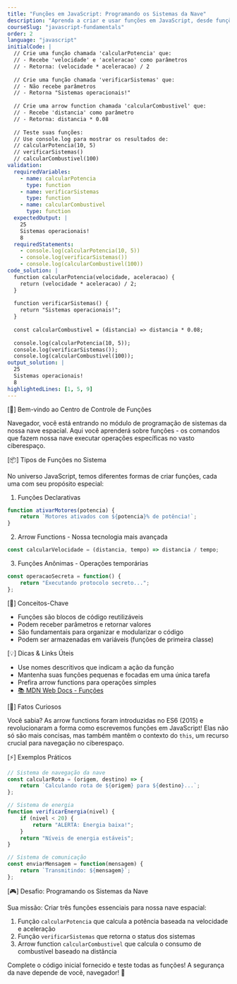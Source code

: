 ```yaml
---
title: "Funções em JavaScript: Programando os Sistemas da Nave"
description: "Aprenda a criar e usar funções em JavaScript, desde funções básicas até arrow functions"
courseSlug: "javascript-fundamentals"
order: 2
language: "javascript"
initialCode: |
  // Crie uma função chamada 'calcularPotencia' que:
  // - Recebe 'velocidade' e 'aceleracao' como parâmetros
  // - Retorna: (velocidade * aceleracao) / 2
  
  // Crie uma função chamada 'verificarSistemas' que:
  // - Não recebe parâmetros
  // - Retorna "Sistemas operacionais!"
  
  // Crie uma arrow function chamada 'calcularCombustivel' que:
  // - Recebe 'distancia' como parâmetro
  // - Retorna: distancia * 0.08
  
  // Teste suas funções:
  // Use console.log para mostrar os resultados de:
  // calcularPotencia(10, 5)
  // verificarSistemas()
  // calcularCombustivel(100)
validation:
  requiredVariables:
    - name: calcularPotencia
      type: function
    - name: verificarSistemas
      type: function
    - name: calcularCombustivel
      type: function
  expectedOutput: |
    25
    Sistemas operacionais!
    8
  requiredStatements:
    - console.log(calcularPotencia(10, 5))
    - console.log(verificarSistemas())
    - console.log(calcularCombustivel(100))
code_solution: |
  function calcularPotencia(velocidade, aceleracao) {
    return (velocidade * aceleracao) / 2;
  }
  
  function verificarSistemas() {
    return "Sistemas operacionais!";
  }
  
  const calcularCombustivel = (distancia) => distancia * 0.08;
  
  console.log(calcularPotencia(10, 5));
  console.log(verificarSistemas());
  console.log(calcularCombustivel(100));
output_solution: |
  25
  Sistemas operacionais!
  8
highlightedLines: [1, 5, 9]
---
```


[🚀] Bem-vindo ao Centro de Controle de Funções

Navegador, você está entrando no módulo de programação de sistemas da nossa nave espacial. Aqui você aprenderá sobre funções - os comandos que fazem nossa nave executar operações específicas no vasto ciberespaço.

[📦] Tipos de Funções no Sistema

No universo JavaScript, temos diferentes formas de criar funções, cada uma com seu propósito especial:

1. Funções Declarativas
```javascript
function ativarMotores(potencia) {
    return `Motores ativados com ${potencia}% de potência!`;
}
```

2. Arrow Functions - Nossa tecnologia mais avançada
```javascript
const calcularVelocidade = (distancia, tempo) => distancia / tempo;
```

3. Funções Anônimas - Operações temporárias
```javascript
const operacaoSecreta = function() {
    return "Executando protocolo secreto...";
};
```

[🎯] Conceitos-Chave

- Funções são blocos de código reutilizáveis
- Podem receber parâmetros e retornar valores
- São fundamentais para organizar e modularizar o código
- Podem ser armazenadas em variáveis (funções de primeira classe)

[💡] Dicas & Links Úteis

- Use nomes descritivos que indicam a ação da função
- Mantenha suas funções pequenas e focadas em uma única tarefa
- Prefira arrow functions para operações simples
- [📚 MDN Web Docs - Funções](https://developer.mozilla.org/pt-BR/docs/Web/JavaScript/Guide/Functions)

[🎯] Fatos Curiosos

Você sabia? As arrow functions foram introduzidas no ES6 (2015) e revolucionaram a forma como escrevemos funções em JavaScript! Elas não só são mais concisas, mas também mantêm o contexto do `this`, um recurso crucial para navegação no ciberespaço.

[⚡] Exemplos Práticos

```javascript
// Sistema de navegação da nave
const calcularRota = (origem, destino) => {
    return `Calculando rota de ${origem} para ${destino}...`;
};

// Sistema de energia
function verificarEnergia(nivel) {
    if (nivel < 20) {
        return "ALERTA: Energia baixa!";
    }
    return "Níveis de energia estáveis";
}

// Sistema de comunicação
const enviarMensagem = function(mensagem) {
    return `Transmitindo: ${mensagem}`;
};
```

[🎮] Desafio: Programando os Sistemas da Nave

Sua missão: Criar três funções essenciais para nossa nave espacial:

1. Função `calcularPotencia` que calcula a potência baseada na velocidade e aceleração
2. Função `verificarSistemas` que retorna o status dos sistemas
3. Arrow function `calcularCombustivel` que calcula o consumo de combustível baseado na distância

Complete o código inicial fornecido e teste todas as funções! A segurança da nave depende de você, navegador! 🚀
